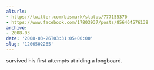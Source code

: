 ```yaml
---
alturls:
- https://twitter.com/bismark/status/777155370
- https://www.facebook.com/17803937/posts/856464576139
archive:
- 2008-03
date: '2008-03-26T03:31:05+00:00'
slug: '1206502265'
---
```


survived his first attempts at riding a longboard.

